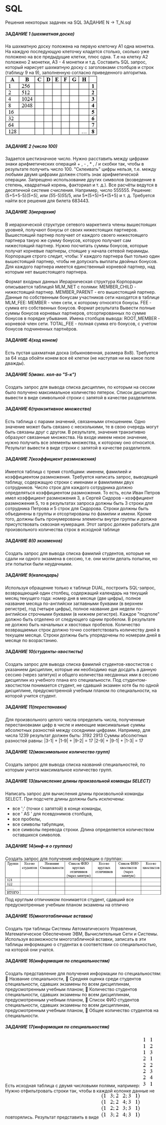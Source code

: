 # SQL
Решения некоторых задачек на SQL
ЗАДАНИЕ N -> T_N.sql

##### ЗАДАНИЕ 1 (шахматная доска)
На шахматную доску положена на первую клеточку А1 одна монетка. На каждую последующую клеточку кладется  столько, сколько уже положено на все предыдущие  клетки, плюс одна. Т.е на клетку А2 положено 2 монетки, А3  - 4 монетки и т.д.  Составить SQL запрос, который нарисует шахматную доску с заголовками столбцов и строк (таблицу 9 на 9),  заполненную согласно приведенного алгоритма. 
![Screenshot](img1.jpg)

##### ЗАДАНИЕ 2 (число 100)
Задается шестизначное число. Нужно расставить между цифрами знаки арифметических операций + , - , * , / и скобки так, чтобы в результате получить число 100. "Склеивать" цифры нельзя, т.е. между любыми двумя цифрами должен стоять знак арифметической операции. Запрещено использование других символов (возведение в степень, квадратный корень, факториал и т. д.). Все расчёты ведутся в десятичной системе счисления. 
Например, число 555555.
Решение: (5+5+5-5)*(5+5), или (5*5-5)*5*5/5,
или
5*(5+5)+5*(5+5) и т. д.
Требуется найти все решения для билета 683443.

##### ЗАДАНИЕ 3(иерархия)
В иерархической структуре сетевого маркетинга члены вышестоящих уровней, получают бонусы от своих нижестоящих партнеров. Вышестоящий партнер получает от каждого своего нижестоящего партнера такую же сумму бонусов, которую получает сам нижестоящий партнер.
Нужно посчитать суммы бонусов, которые получат корневые партнеры, стоящие у начала сетевой пирамиды.
Корпорация строго следит, чтобы: 
У каждого партнера был только один вышестоящий партнер, чтобы не допускать выплаты двойных бонусов.
Для каждого партнера имеется единственный корневой партнер, над которым нет вышестоящего партнера.

Формат входных данных
Иерархическая структура Корпорации описывается таблицей   MLM_NET с полями: 
MEMBER_CHILD - нижестоящий партнер.
MEMBER_PARENT - его вышестоящий партнер.
Данные по собственным бонусам участников сети находятся в таблице MLM_FEE: 
MEMBER - член сети, к которому относятся бонусы.
FEE - сумма его собственных бонусов.
Формат результата
Вывести полные суммы бонусов корневых партнеров, отсортированных по сумме бонусов в порядке убывания. 
Имена столбцов вывода: 
ROOT_MEMBER - корневой член сети.
TOTAL_FEE - полная сумма его бонусов, с учетом бонусов подчиненных партнёров.

##### ЗАДАНИЕ 4(ход конем)
Есть пустая шахматная доска (обыкновенная, размера 8x8). Требуется  за 64 хода обойти конем все её клетки (не наступая  ни на какое поле дважды).

##### ЗАДАНИЕ 5(макс. кол-во "5-к")
Создать запрос для вывода списка дисциплин, по которым на сессии было получено максимальное количество пятерок. Список дисциплин вывести в виде символьной строки с запятой в качестве разделителя.

##### ЗАДАНИЕ 6(транзитивное множество)
Есть таблица с парами значений, связанными отношением. Одно значение может быть связано с несколькими, те в свою очередь могут быть связаны друг с другом. В результате, значения транзитивно образуют связанные множества. На входе имеем некое значение, нужно получить все элементы множества, к которому оно относится. Результат вывести в виде строки с запятой в качестве разделителя.

##### ЗАДАНИЕ 7(коэффициент размножения)
Имеется таблица с тремя столбцами: именем, фамилией и коэффициентом размножения. Требуется написать запрос, выводящий таблицу, содержащую строки с именами и фамилиями двух сотрудников. Число строк для каждого сотрудника должно определяться коэффициентом размножения. То есть, если Иван Петров имел коэффициент размножения 3, а Сергей Сидоров –  коэффициент размножения 5, то в результатах запроса должны быть 3 строки для сотрудника Петрова  и 5 строк для  Сидорова. 
 Строки должны быть объединены в группы и отсортированы по фамилии и имени.
 Кроме того, должны быть пронумерованы элементы внутри группы и должна присутствовать сквозная нумерация. Этот запрос должен работать для произвольного количества строк в исходной таблице

##### ЗАДАНИЕ 8(0 экзаменов)
Создать запрос для вывода списка фамилий студентов, которые не сдали ни одного экзамена в сессию, т.е. они могли делать попытки, но эти попытки были неудачными.

##### ЗАДАНИЕ 9(календарь)
Используя обращение только к таблице DUAL, построить SQL-запрос, возвращающий один столбец, содержащий календарь на текущий месяц текущего года:
номер дня в месяце (две цифры),
полное название месяца по-английски заглавными буквами (в верхнем регистре),
год (четыре цифры),
полное название дня недели по-английски строчными буквами (в нижнем регистре).
Каждое "подполе" должно быть отделено от следующего одним пробелом. В результате не должно быть начальных и хвостовых пробелов. Количество возвращаемых строк должно точно соответствовать количеству дней в текущем месяце. Строки должны быть упорядочены по номерам дней в месяце по возрастанию.

##### ЗАДАНИЕ 10(студенты-хвостисты)
Создать запрос для вывода списка фамилий студентов-хвостистов с указанием дисциплин, которые им необходимо еще досдать в данную сессию (через запятую) и общего количества несданных ими в сессию дисциплин из учебного плана его специальности. Под студентом-хвостистом понимается студент, не сдавший экзамен хотя бы по одной дисциплине, предусмотренной учебным планом по специальности, на которой учится студент.  

##### ЗАДАНИЕ 11(перестановки)
Для произвольного целого числа определить числа, полученные перестановками  цифр в числе  и имеющие максимальные суммы абсолютных разностей между соседними цифрами. Например, для числа 1239 результат должен быть:
3192
2913
Суммы абсолютных разностей равны:
|3-1| + |1-9| + |9-2| = 17
|2-9| + |9-1| + |1-3| = 17

##### ЗАДАНИЕ 12(максимальное количество групп)
Создать запрос для вывода списка названий специальностей, по которым учится максимальное количество групп. 

##### ЗАДАНИЕ 13(вычисление длины произвольной команды SELECT)
Написать запрос для вычисления длины произвольной команды SELECT. При подсчете длины должны быть исключены:
-	все ';' (точки с запятой) в конце команды,
-	все ' AS ' для псевдонимов столбцов,
-	все пробелы, 
-	все символы табуляции, 
-	все символы перевода строки.
Длина определяется количеством оставшихся символов.

##### ЗАДАНИЕ 14(инф-я о группах)
Создать запрос для получения информации о группах:
![Screenshot](img2.jpg)
Под круглым отличником понимается студент, сдавший все предусмотренные учебным планом экзамены на отлично

##### ЗАДАНИЕ 15(многотабличные вставки)
Создать три таблицы Системы Автоматического Управления, Математическое Обеспечение ЭВМ, Вычислительные Сети и Системы. Используя возможности многотабличной вставки, записать в эти таблицы информацию о студентах в соответствии со специальностью, на которой они учатся.

##### ЗАДАНИЕ 16(информация по специальностям)
Создать представление для получения информации по специальностям: 
	Название специальности,
	Средняя оценка среди студентов специальности, сдавших экзамены по всем дисциплинам, предусмотренным учебным планом; 
	Количество студентов специальности, сдавших экзамены по всем дисциплинам, предусмотренным учебным планом, 
	Список ФИО студентов специальности, сдавших экзамены по всем дисциплинам, предусмотренным учебным планом,
	Общее количество студентов на специальности.  

##### ЗАДАНИЕ 17(информация по специальностям)
Есть исходная таблица с двумя числовыми полями, например:
![Screenshot](img3.jpg)
Нужно отфильтровать строки так, чтобы в каждой колонке данные не повторялись. 
Результат представить в виде
![Screenshot](img4.jpg)

